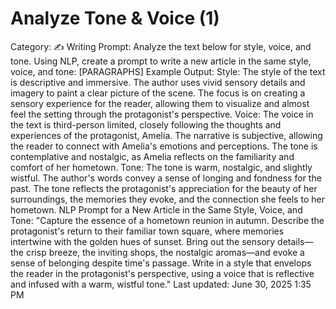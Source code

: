 # Analyze Tone & Voice (1)

Category: ✍️ Writing
Prompt: Analyze the text below for style, voice, and tone. Using NLP, create a prompt to write a new article in the same style, voice, and tone: [PARAGRAPHS]
Example Output: Style:
The style of the text is descriptive and immersive. The author uses vivid sensory details and imagery to paint a clear picture of the scene. The focus is on creating a sensory experience for the reader, allowing them to visualize and almost feel the setting through the protagonist's perspective.
Voice:
The voice in the text is third-person limited, closely following the thoughts and experiences of the protagonist, Amelia. The narrative is subjective, allowing the reader to connect with Amelia's emotions and perceptions. The tone is contemplative and nostalgic, as Amelia reflects on the familiarity and comfort of her hometown.
Tone:
The tone is warm, nostalgic, and slightly wistful. The author's words convey a sense of longing and fondness for the past. The tone reflects the protagonist's appreciation for the beauty of her surroundings, the memories they evoke, and the connection she feels to her hometown.
NLP Prompt for a New Article in the Same Style, Voice, and Tone:
"Capture the essence of a hometown reunion in autumn. Describe the protagonist's return to their familiar town square, where memories intertwine with the golden hues of sunset. Bring out the sensory details—the crisp breeze, the inviting shops, the nostalgic aromas—and evoke a sense of belonging despite time's passage. Write in a style that envelops the reader in the protagonist's perspective, using a voice that is reflective and infused with a warm, wistful tone."
Last updated: June 30, 2025 1:35 PM